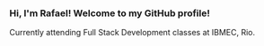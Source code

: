 ### Hi, I'm Rafael! Welcome to my GitHub profile!

Currently attending Full Stack Development classes at IBMEC, Rio.
